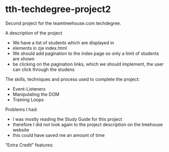 # tth-techdegree-project2
Second project for the teamtreehouse.com techdegree.

A description of the project
- We have a list of students which are displayed in <li> elements in zje index.html
- We should add pagination to the index page so only a limit of students are shown
- be clicking on the pagination links, which we should implement, the user can click through the studens

The skills, techniques and process used to complete the project:
- Event-Listeners
- Manipulating the DOM
- Training Loops

Problems I had:
- I was mostly reading the Study Guide for this project 
- therefore I did not look again to the project description on the treehouse website
- this could have saved me an amount of time

“Extra Credit” features:
